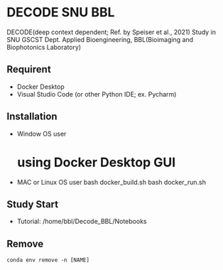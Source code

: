 # DECODE SNU BBL

DECODE(deep context dependent; Ref. by Speiser et al., 2021) Study in SNU GSCST Dept. Applied Bioengineering, BBL(Bioimaging and Biophotonics Laboratory)

## Requirent
* Docker Desktop
* Visual Studio Code (or other Python IDE; ex. Pycharm)

## Installation
* Window OS user
    # using Docker Desktop GUI
* MAC or Linux OS user
    bash docker_build.sh
    bash docker_run.sh

## Study Start
* Tutorial: /home/bbl/Decode_BBL/Notebooks

## Remove
    conda env remove -n [NAME]

